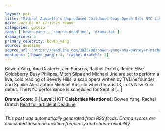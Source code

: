 ```yaml
---

layout: post
title: "Michael Ausiello’s Unproduced Childhood Soap Opera Sets NYC Live Reading With Bowen Yang, Ana Gasteyer, Jim Parsons & More"""
date: 2025-08-07 17:19:25 +0000
categories: gossip
tags: ['bowen-yang', 'source-deadline', 'drama-hot']
drama_score: 6
primary_celebrity: bowen_yang
source: deadline
source_url: "https://deadline.com/2025/08/bowen-yang-ana-gasteyer-michael-ausiello-soap-opera-1236481351/"""
mentions: {'bowen_yang': 4, 'rachel_dratch': 2}
---
```


Bowen Yang, Ana Gasteyer, Jim Parsons, Rachel Dratch, Renée Elise Goldsberry, Busy Philipps, Mitch Silpa and Michael Urie are set to perform a live, cold reading of Beverly Hills, a soap opera written by TVLine founder and Spoiler Alert author Michael Ausiello when he was 13, in its New York debut. The NYC performance is scheduled for Sept. 8 […]

**Drama Score:** 6 | **Level:** HOT **Celebrities Mentioned:** Bowen Yang, Rachel Dratch [Read full article at Deadline](https://deadline.com/2025/08/bowen-yang-ana-gasteyer-michael-ausiello-soap-opera-1236481351/)

---

*This post was automatically generated from RSS feeds. Drama scores are calculated based on mention frequency and source reliability.*
